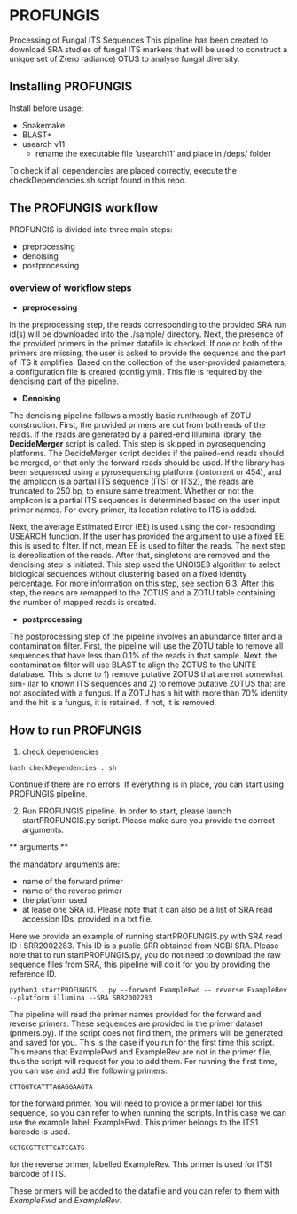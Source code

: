 # PROFUNGIS

Processing of Fungal ITS Sequences
This pipeline has been created to download SRA studies of fungal ITS markers that will be used to construct a unique set of Z(ero radiance) OTUS to analyse fungal diversity.

## Installing PROFUNGIS
Install before usage:
  - Snakemake
  - BLAST+
  - usearch v11
    - rename the executable file 'usearch11' and place in /deps/ folder

To check if all dependencies are placed correctly, execute the checkDependencies.sh script found in this repo.

## The PROFUNGIS workflow
PROFUNGIS is divided into three main steps: 
- preprocessing
- denoising
- postprocessing

### overview of workflow steps

- **preprocessing**
  
In the preprocessing step, the reads corresponding to the provided SRA run id(s) will be downloaded into the ./sample/ directory. Next, the presence of the provided primers in the primer datafile is checked. 
If one or both of the primers are missing, the user is asked to provide the sequence and the part of ITS it amplifies.
Based on the collection of the user-provided parameters, a configuration file is created (config.yml). This file is required by the denoising part of the pipeline.

- **Denoising**
  
The denoising pipeline follows a mostly basic runthrough of ZOTU
construction. First, the provided primers are cut from both ends of the
reads. If the reads are generated by a paired-end Illumina library, the 
**DecideMerger** script is called. This step is skipped in pyrosequencing
platforms. The DecideMerger script decides if the paired-end reads
should be merged, or that only the forward reads should be used. If
the library has been sequenced using a pyrosequencing platform
(iontorrent or 454), and the amplicon is a partial ITS sequence
(ITS1 or ITS2), the reads are truncated to 250 bp, to ensure
same treatment. Whether or not the amplicon is a partial ITS
sequences is determined based on the user input primer names.
For every primer, its location relative to ITS is added.

Next, the average Estimated Error (EE) is used using the cor-
responding USEARCH function. If the user has provided the argument to use a fixed EE, this is used to filter. If not, mean EE
is used to filter the reads. The next step is dereplication of the
reads. After that, singletons are removed and the denoising step
is initiated. This step used the UNOISE3 algorithm to select
biological sequences without clustering based on a fixed identity
percentage. For more information on this step, see section 6.3.
After this step, the reads are remapped to the ZOTUS and a
ZOTU table containing the number of mapped reads is created.

- **postprocessing**
  
The postprocessing step of the pipeline involves an abundance
filter and a contamination filter. First, the pipeline will use the
ZOTU table to remove all sequences that have less than 0.1% of
the reads in that sample. Next, the contamination filter will use
BLAST to align the ZOTUS to the UNITE database. This is
done to 1) remove putative ZOTUS that are not somewhat sim-
ilar to known ITS sequences and 2) to remove putative ZOTUS
that are not asociated with a fungus. If a ZOTU has a hit with
more than 70% identity and the hit is a fungus, it is retained. If
not, it is removed.

## How to run PROFUNGIS

1. check dependencies
   
```shell
bash checkDependencies . sh
```
Continue if there are no errors. If everything is in place, you can start using PROFUNGIS pipeline. 

2. Run PROFUNGIS pipeline. In order to start, please launch startPROFUNGIS.py script. Please make sure you provide the correct arguments.

** arguments **

the mandatory arguments are:
- name of the forward primer
- name of the reverse primer
- the platform used
- at lease one SRA id. Please note that it can also be a list of SRA read accession IDs, provided in a txt file.

Here we provide an example of running startPROFUNGIS.py with SRA read ID : SRR2002283. This ID is a public SRR obtained from NCBI SRA. Please note that to run startPROFUNGIS.py, you do not need to download the raw sequence files from SRA, this pipeline will do it for you by providing the reference ID.

```shell
python3 startPROFUNGIS . py --forward ExampleFwd -- reverse ExampleRev --platform illumina --SRA SRR2002283
```
The pipeline will read the primer names provided for the forward and reverse primers. These sequences are provided in the primer dataset (primers.py). If the script does not find them, the primers will be generated and saved for you. This is the case if you run for the first time this script. This means that ExamplePwd and ExampleRev are not in the primer file, thus the script will request for you to add them.
For running the first time, you can use and add the following primers:

```shell
CTTGGTCATTTAGAGGAAGTA 
```
for the forward primer. You will need to provide a primer label for this sequence, so you can refer to when running the scripts. In this case we can use the example label: ExampleFwd. This primer belongs to the ITS1 barcode is used.

```shell
GCTGCGTTCTTCATCGATG 
```
for the reverse primer, labelled ExampleRev. This primer is used for ITS1 barcode of ITS.

These primers will be added to the datafile and you can refer to them with *ExampleFwd* and *ExampleRev*. 



